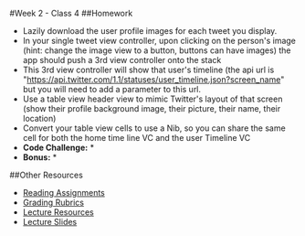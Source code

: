 #Week 2 - Class 4
##Homework
* Lazily download the user profile images for each tweet you display.
* In your single tweet view controller, upon clicking on the person's image (hint: change the image view to a button, buttons can have images) the app should push a 3rd view controller onto the stack
* This 3rd view controller will show that user's timeline (the api url is "https://api.twitter.com/1.1/statuses/user_timeline.json?screen_name" but you will need to add a parameter to this url.
* Use a table view header view to mimic Twitter's layout of that screen (show their profile background image, their picture, their name, their location)
* Convert your table view cells to use a Nib, so you can share the same cell for both the home time line VC and the user Timeline VC
* **Code Challenge:** 
	* 
* **Bonus:**
	* 

##Other Resources
* [Reading Assignments](../../Resources/ra-grading-standard/)
* [Grading Rubrics](../../Resources/)
* [Lecture Resources](lecture/)
* [Lecture Slides](https://www.icloud.com/keynote/000Vp4p_nQHtU4YfNPbXlHGig#Week2-Class4)